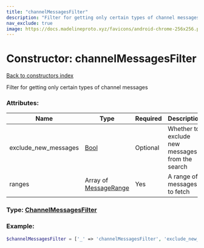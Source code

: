 ```yaml
---
title: "channelMessagesFilter"
description: "Filter for getting only certain types of channel messages"
nav_exclude: true
image: https://docs.madelineproto.xyz/favicons/android-chrome-256x256.png
---
```

# Constructor: channelMessagesFilter  
[Back to constructors index](index.md)



Filter for getting only certain types of channel messages

### Attributes:

| Name     |    Type       | Required | Description |
|----------|---------------|----------|-------------|
|exclude\_new\_messages|[Bool](../types/Bool.md) | Optional|Whether to exclude new messages from the search|
|ranges|Array of [MessageRange](../types/MessageRange.md) | Yes|A range of messages to fetch|



### Type: [ChannelMessagesFilter](../types/ChannelMessagesFilter.md)


### Example:

```php
$channelMessagesFilter = ['_' => 'channelMessagesFilter', 'exclude_new_messages' => Bool, 'ranges' => [MessageRange, MessageRange]];
```  
